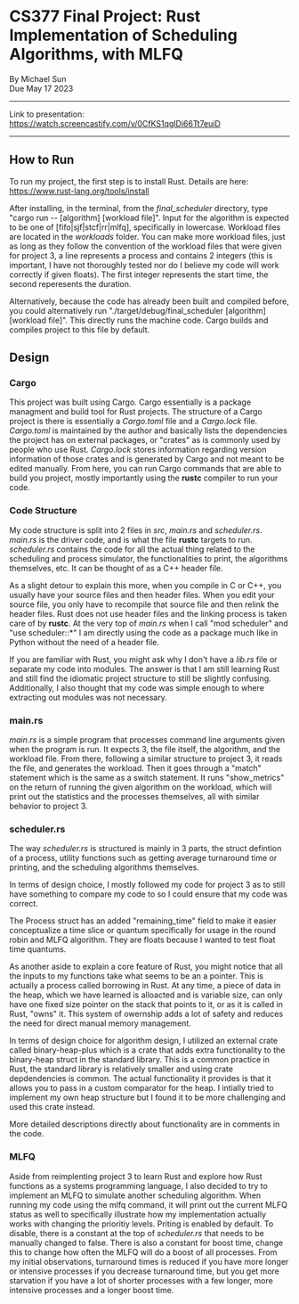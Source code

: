 # CS377 Final Project: Rust Implementation of Scheduling Algorithms, with MLFQ

By Michael Sun \
Due May 17 2023

---

Link to presentation: <https://watch.screencastify.com/v/0CfKS1qgIDi66Tt7euiD>

---

## How to Run

To run my project, the first step is to install Rust. Details are here: <https://www.rust-lang.org/tools/install>

After installing, in the terminal, from the *final_scheduler* directory, type "cargo run -- [algorithm] [workload file]". Input for the algorithm is expected to be one of [fifo|sjf|stcf|rr|mlfq], specifically in lowercase. Workload files are located in the *workloads* folder. You can make more workload files, just as long as they follow the convention of the workload files that were given for project 3, a line represents a process and contains 2 integers (this is important, I have not thoroughly tested nor do I believe my code will work correctly if given floats). The first integer represents the start time, the second reperesents the duration.

Alternatively, because the code has already been built and compiled before, you could alternatively run "./target/debug/final_scheduler [algorithm] [workload file]". This directly runs the machine code. Cargo builds and compiles project to this file by default.

## Design

### Cargo

This project was built using Cargo. Cargo essentially is a package managment and build tool for Rust projects. The structure of a Cargo project is there is essentially a *Cargo.toml* file and a *Cargo.lock* file. *Cargo.toml* is maintained by the author and basically lists the dependencies the project has on external packages, or "crates" as is commonly used by people who use Rust. *Cargo.lock* stores information regarding version information of those crates and is generated by Cargo and not meant to be edited manually. From here, you can run Cargo commands that are able to build you project, mostly importantly using the **rustc** compiler to run your code.

### Code Structure

My code structure is split into 2 files in *src*, *main.rs* and *scheduler.rs*. *main.rs* is the driver code, and is what the file **rustc** targets to run. *scheduler.rs* contains the code for all the actual thing related to the scheduling and process simulator, the functionalities to print, the algorithms themselves, etc. It can be thought of as a C++ header file.

As a slight detour to explain this more, when you compile in C or C++, you usually have your source files and then header files. When you edit your source file, you only have to recompile that source file and then relink the header files. Rust does not use header files and the linking process is taken care of by **rustc**. At the very top of *main.rs* when I call "mod scheduler" and  "use scheduler::*" I am directly using the code as a package much like in Python without the need of a header file.

If you are familiar with Rust, you might ask why I don't have a *lib.rs* file or separate my code into modules. The answer is that I am still learning Rust and still find the idiomatic project structure to still be slightly confusing. Additionally, I also thought that my code was simple enough to where extracting out modules was not necessary.

### main.rs

*main.rs* is a simple program that processes command line arguments given when the program is run. It expects 3, the file itself, the algorithm, and the workload file. From there, following a similar structure to project 3, it reads the file, and generates the workload. Then it goes through a "match" statement which is the same as a switch statement. It runs "show_metrics" on the return of running the given algorithm on the workload, which will print out the statistics and the processes themselves, all with similar behavior to project 3.

### scheduler.rs

The way *scheduler.rs* is structured is mainly in 3 parts, the struct defintion of a process, utility functions such as getting average turnaround time or printing, and the scheduling algorithms themselves.

In terms of design choice, I mostly followed my code for project 3 as to still have something to compare my code to so I could ensure that my code was correct.

The Process struct has an added "remaining_time" field to make it easier conceptualize a time slice or quantum specifically for usage in the round robin and MLFQ algorithm. They are floats because I wanted to test float time quantums.

As another aside to explain a core feature of Rust, you might notice that all the inputs to my functions take what seems to be an a pointer. This is actually a process called borrowing in Rust. At any time, a piece of data in the heap, which we have learned is alloacted and is variable size, can only have one fixed size pointer on the stack that points to it, or as it is called in Rust, "owns" it. This system of owernship adds a lot of safety and reduces the need for direct manual memory management.

In terms of design choice for algorithm design, I utilized an external crate called binary-heap-plus which is a crate that adds extra functionality to the binary-heap struct in the standard library. This is a common practice in Rust, the standard library is relatively smaller and using crate depdendencies is common. The actual functionality it provides is that it allows you to pass in a custom comparator for the heap. I intially tried to implement my own heap structure but I found it to be more challenging and used this crate instead.

More detailed descriptions directly about functionality are in comments in the code.

### MLFQ

Aside from reimplenting project 3 to learn Rust and explore how Rust functions as a systems programming language, I also decided to try to implement an MLFQ to simulate another scheduling algorithm. When running my code using the mlfq command, it will print out the current MLFQ status as well to specifically illustrate how my implementation actually works with changing the prioritiy levels. Priting is enabled by default. To disable, there is a constant at the top of *scheduler.rs* that needs to be manually changed to false. There is also a constant for boost time, change this to change how often the MLFQ will do a boost of all processes. From my initial observations, turnaround times is reduced if you have more longer or intensive processes if you decrease turnaround time, but you get more starvation if you have a lot of shorter processes with a few longer, more intensive processes and a longer boost time.
